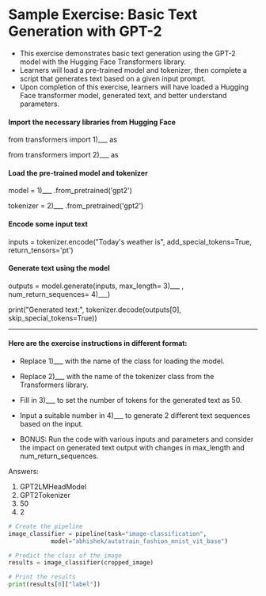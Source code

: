 # Sample Exercise: Basic Text Generation with GPT-2

- This exercise demonstrates basic text generation using the GPT-2 model with the Hugging Face Transformers library. 
- Learners will load a pre-trained model and tokenizer, then complete a script that generates text based on a given input prompt. 
- Upon completion of this exercise, learners will have loaded a Hugging Face transformer model, generated text, and better understand parameters.

#### Import the necessary libraries from Hugging Face
from transformers import 1)___ as

from transformers import 2)___ as

#### Load the pre-trained model and tokenizer
model = 1)___ .from_pretrained('gpt2')

tokenizer = 2)___ .from_pretrained('gpt2')

#### Encode some input text
inputs = tokenizer.encode("Today's weather is", add_special_tokens=True, return_tensors='pt')

#### Generate text using the model
outputs = model.generate(inputs, max_length= 3)___ , num_return_sequences= 4)___)

print("Generated text:", tokenizer.decode(outputs[0], skip_special_tokens=True))
***
#### Here are the exercise instructions in different format:
- Replace 1)___ with the name of the class for loading the model.
  
- Replace 2)___ with the name of the tokenizer class from the Transformers library.
  
- Fill in 3)___ to set the number of tokens for the generated text as 50.
  
- Input a suitable number in 4)___ to generate 2 different text sequences based on the input.
  
- BONUS: Run the code with various inputs and parameters and consider the impact on generated text output with changes in max_length and num_return_sequences.

Answers:
1) GPT2LMHeadModel
2) GPT2Tokenizer
3) 50
4) 2

```python
# Create the pipeline
image_classifier = pipeline(task="image-classification", 
            model="abhishek/autotrain_fashion_mnist_vit_base")

# Predict the class of the image
results = image_classifier(cropped_image)

# Print the results
print(results[0]["label"])
```


